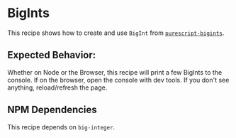 # BigInts

This recipe shows how to create and use `BigInt` from [`purescript-bigints`](https://pursuit.purescript.org/packages/purescript-bigints/).

## Expected Behavior:

Whether on Node or the Browser, this recipe will print a few BigInts to the console. If on the browser, open the console with dev tools. If you don't see anything, reload/refresh the page.

## NPM Dependencies

This recipe depends on `big-integer`.
